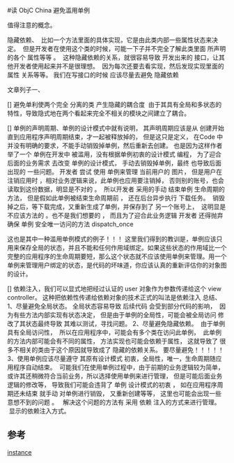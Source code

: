 #读 ObjC China 避免滥用单例

值得注意的概念。 

隐藏依赖、  比如一个方法里面的具体实现，它是由此类内部一些属性状态来决定。  但是开发者在使用这个类的时候，可能一下子并不完全了解此类里面 所声明的各个 属性等等 。 
这种隐藏依赖的关系，就很容易导致 开发出来的 接口，让其他开发者使用起来并不是很理想。  因为每次还要去看实现，然后发现实现里面的属性 关系等等。
我们在写接口的时候 应该尽量去避免 隐藏依赖 

文章列子一、


[] 避免单利使两个完全 分离的类 产生隐藏的耦合度
 由于其具有全局和多状态的特性，导致隐式地在两个看起来完全不相关的模块之间建立了耦合。


[] 单例的声明周期、单例的设计模式中就有说明， 其声明周期应该是从 创建开始 直到应用程序声明周期结束，才一起被释放掉的， 但是这只是定义， 在Code 中并没有明确的要求，不能手动销毁掉单例，然后重新去创建。
也是因为这样作者举了一个 单例在开发中 被滥用，没有根据单例初衷的设计模式 编程， 为了迎合 后面的业务需求 去改变 单例的设计模式， 手动去销毁掉单例，最终 也导致后面出现的 一些问题。
开发者 尝试 使用 单例来管理 当前用户的 图片， 但是用户在注销应用时 ，相对业务逻辑来说，此单例也应用要注销掉， 否则别的账号，也会读取到这份数据，明显是不对的 。  所以开发者 采用的手动 结束单例 生命周期的方法， 但是假如此单例被结束生命周期前 ， 还在后台异步执行 下载任务。  销毁掉之后，等下载完成，又重新生成了单例，并保存到了 另一个账号上，  这明显是不应该方法的 。也不是我们想要的 ， 而且为了迎合此业务逻辑 开发者 还得抛弃 确保 单例 安全唯一访问的方法 dispatch_once 


这也是其中一种滥用单例模式的例子！！！
这里我们得到的教训是，单例应该只用来保存全局的状态，并且不能和任何作用域绑定。如果这些状态的作用域比一个完整的应用程序的生命周期要短，那么这个状态就不应该使用单例来管理。用一个单例来管理用户绑定的状态，是代码的坏味道，你应该认真的重新评估你的对象图的设计。

[] 依赖注入，我们可以显式地把经过认证的 user 对象作为参数传递给这个 view controller。 这种把依赖性传递给依赖对象的技术正式的叫法是依赖注入
总结、
1、尽量避免全局状态。 全局状态容易导致 后续代码 会受到部分代码的影响，  因为有些方法内部实现有状态决定， 但是由于单例的全局性，可能会被全局访问 修改了其状态最终导致 其难以测试，寻找问题。 
2、尽量避免隐藏依赖。  由于单例具有全局访问性，  所以在应用程序中，可能会有多个类在访问此单例，  此单例的方法内部可能会有不同的属性， 方法实现也可能会依赖于属性， 这就导致了 很多不相关的类由于这个原因就导致成了 隐藏的依赖关系。 要尽量避免！！！！！  
3、使用单例应该尽量遵守 其原有设计模式 初衷，全局性，唯一，生命周期随应用程序自动结束。  可能我们在使用单例过程中，由于前期的业务逻辑较为简单，或许其还稍微符合当前业务，所以选择使用单例来进行管理， 但是可能后面业务逻辑的修改等， 导致我们可能会违背了 单例 设计模式的初衷 ， 如在应用程序周期还未结束 就手动 对单例进行销毁， 又重新创建等等， 这里也可能会出现一些意想不到的问题 。  
 解决这个问题的方法有 采用 依赖 注入的方式来进行管理。 
 显示的依赖注入方式。


## 参考

[instance](https://www.objccn.io/issue-13-2/)


